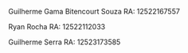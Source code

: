 Guilherme Gama Bitencourt Souza
RA: 12522167557

Ryan Rocha 
RA: 12522112033

Guilherme Serra
RA: 12523173585
